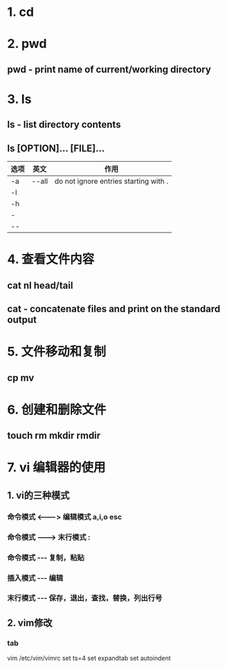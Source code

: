 # 1. cd

# 2. pwd
##  pwd - print name of current/working directory

# 3. ls 
## ls - list directory contents
## ls [OPTION]... [FILE]...
|选项|英文|作用|
|-|-|-|
|-a|--all|do not ignore entries starting with .|
|-l|||
|-h|||
|-|
|--|




# 4. 查看文件内容
## cat	nl	head/tail
## cat - concatenate files and print on the standard output
## 

# 5. 文件移动和复制
## cp	mv	

# 6. 创建和删除文件
## touch	rm	mkdir	rmdir

# 7. vi 编辑器的使用
## 1. vi的三种模式
### 命令模式 <---> 编辑模式 a,i,o   esc
### 命令模式 ---> 末行模式  :
### 命令模式 --- 复制，粘贴
### 插入模式 --- 编辑
### 末行模式 --- 保存，退出，查找，替换，列出行号

## 2. vim修改
### tab
vim /etc/vim/vimrc
set ts=4
set expandtab
set autoindent









